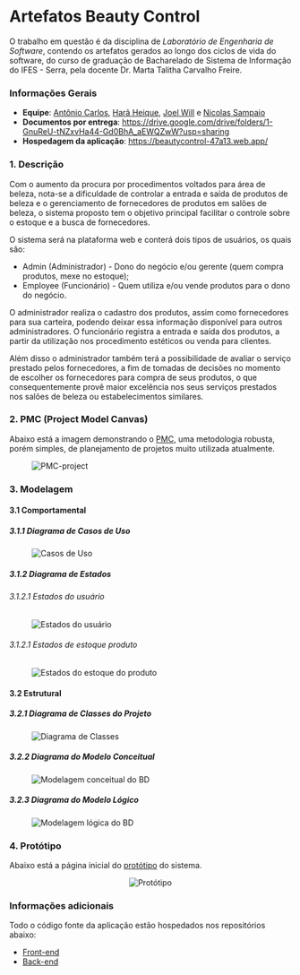 # Artefatos Beauty Control

O trabalho em questão é da disciplina de *Laboratório de Engenharia de Software*, contendo os artefatos gerados ao longo dos ciclos de vida do software, do curso de graduação de Bacharelado de Sistema de Informação do IFES - Serra, pela docente Dr. Marta Talitha Carvalho Freire.

### Informações Gerais
- **Equipe**: [Antônio Carlos](https://github.com/duraes-antonio), [Harã Heique](https://github.com/HaraHeique), [Joel Will](https://github.com/joelwb) e [Nicolas Sampaio](https://github.com/NicolasSampaio)
- **Documentos por entrega**: https://drive.google.com/drive/folders/1-GnuReU-tNZxvHa44-Gd0BhA_aEWQZwW?usp=sharing
- **Hospedagem da aplicação**: https://beautycontrol-47a13.web.app/

### 1. Descrição

Com o aumento da procura por procedimentos voltados para área de beleza, nota-se a dificuldade de controlar a entrada e saída de produtos de beleza e o gerenciamento de fornecedores de produtos em salões de beleza,  o sistema proposto tem o objetivo principal facilitar o controle sobre o estoque e a busca de fornecedores.

O sistema será na plataforma web e conterá dois tipos de usuários, os quais são:
* Admin (Administrador) - Dono do negócio e/ou gerente (quem compra produtos, mexe no estoque);
* Employee (Funcionário) - Quem utiliza e/ou vende produtos para o dono do negócio.

O administrador realiza o cadastro dos produtos, assim como fornecedores para sua carteira, podendo deixar essa informação disponível para outros administradores.
O funcionário registra a entrada e saída dos produtos, a partir da utilização nos procedimento estéticos ou venda para clientes.

Além disso o administrador também terá a possibilidade de avaliar o serviço prestado pelos fornecedores, a fim de tomadas de decisões no momento de escolher os fornecedores para compra de seus produtos, o que consequentemente provê maior excelência nos seus serviços prestados nos salões de beleza ou estabelecimentos similares.

### 2. PMC (Project Model Canvas)

Abaixo está a imagem demonstrando o [PMC](https://robsoncamargo.com.br/blog/projec-model-canvas-para-gerenciamento-de-projetos), uma metodologia robusta, porém simples, de planejamento de projetos muito utilizada atualmente.

<figure>
    <img src="./docs/images/Project-Model-Canvas-PMC.jpg" alt="PMC-project" title="Project Model Canvas do projeto Beauty Control" />
</figure>

### 3. Modelagem

#### 3.1 Comportamental

##### 3.1.1 Diagrama de Casos de Uso

<figure>
    <img src="./docs/images/Diagrama de Casos de Uso.png" alt="Casos de Uso" title="Beauty Control - Casos de Uso" />
</figure>

##### 3.1.2 Diagrama de Estados

###### 3.1.2.1 Estados do usuário

<figure>
    <img src="./docs/images/Diagrama de estados - status do usuário.png" alt="Estados do usuário" title="Beauty Control - Estados do Usuário" />
</figure>

###### 3.1.2.1 Estados de estoque produto

<figure>
    <img src="./docs/images/Diagrama de estados - status estoque produto.png" alt="Estados do estoque do produto" title="Beauty Control - Estados do Estoque do Produto" />
</figure>

#### 3.2 Estrutural

##### 3.2.1 Diagrama de Classes do Projeto

<figure>
    <img src="./docs/images/Diagrama de Classes.png" alt="Diagrama de Classes" title="Beauty Control - Diagrama de Classes" />
</figure>

##### 3.2.2 Diagrama do Modelo Conceitual

<figure>
    <img src="./docs/images/Diagrama Relacional Conceitual.png" alt="Modelagem conceitual do BD" title="Beauty Control - Diagrama do Modelo Conceitual" />
</figure>

##### 3.2.3 Diagrama do Modelo Lógico

<figure>
    <img src="./docs/images/Diagrama Relacional - Lógico.png" alt="Modelagem lógica do BD" title="Beauty Control - Diagrama do Modelo Lógico" />
</figure>

### 4. Protótipo

Abaixo está a página inicial do [protótipo](./docs/prototype/prototipo-v1.pdf) do sistema.

<p align="center">
    <img src="./docs/images/Tela inicial.png" alt="Protótipo" title="Protótipo da página inicial da Beauty Control"/>
</p>

### Informações adicionais
Todo o código fonte da aplicação estão hospedados nos repositórios abaixo:
- [Front-end](https://github.com/LarissaMotta/devweb-front-end)
- [Back-end](https://github.com/LarissaMotta/devweb-back-end)
